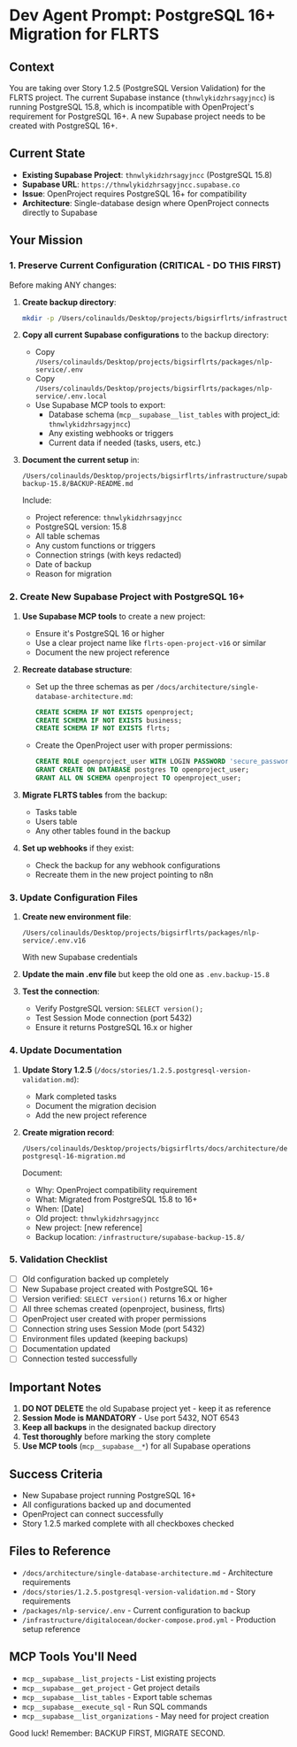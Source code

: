 # Dev Agent Prompt: PostgreSQL 16+ Migration for FLRTS

## Context
You are taking over Story 1.2.5 (PostgreSQL Version Validation) for the FLRTS project. The current Supabase instance (`thnwlykidzhrsagyjncc`) is running PostgreSQL 15.8, which is incompatible with OpenProject's requirement for PostgreSQL 16+. A new Supabase project needs to be created with PostgreSQL 16+.

## Current State
- **Existing Supabase Project**: `thnwlykidzhrsagyjncc` (PostgreSQL 15.8)
- **Supabase URL**: `https://thnwlykidzhrsagyjncc.supabase.co`
- **Issue**: OpenProject requires PostgreSQL 16+ for compatibility
- **Architecture**: Single-database design where OpenProject connects directly to Supabase

## Your Mission

### 1. Preserve Current Configuration (CRITICAL - DO THIS FIRST)
Before making ANY changes:

1. **Create backup directory**:
   ```bash
   mkdir -p /Users/colinaulds/Desktop/projects/bigsirflrts/infrastructure/supabase-backup-15.8
   ```

2. **Copy all current Supabase configurations** to the backup directory:
   - Copy `/Users/colinaulds/Desktop/projects/bigsirflrts/packages/nlp-service/.env`
   - Copy `/Users/colinaulds/Desktop/projects/bigsirflrts/packages/nlp-service/.env.local`
   - Use Supabase MCP tools to export:
     - Database schema (`mcp__supabase__list_tables` with project_id: `thnwlykidzhrsagyjncc`)
     - Any existing webhooks or triggers
     - Current data if needed (tasks, users, etc.)

3. **Document the current setup** in:
   ```
   /Users/colinaulds/Desktop/projects/bigsirflrts/infrastructure/supabase-backup-15.8/BACKUP-README.md
   ```
   Include:
   - Project reference: `thnwlykidzhrsagyjncc`
   - PostgreSQL version: 15.8
   - All table schemas
   - Any custom functions or triggers
   - Connection strings (with keys redacted)
   - Date of backup
   - Reason for migration

### 2. Create New Supabase Project with PostgreSQL 16+

1. **Use Supabase MCP tools** to create a new project:
   - Ensure it's PostgreSQL 16 or higher
   - Use a clear project name like `flrts-open-project-v16` or similar
   - Document the new project reference

2. **Recreate database structure**:
   - Set up the three schemas as per `/docs/architecture/single-database-architecture.md`:
     ```sql
     CREATE SCHEMA IF NOT EXISTS openproject;
     CREATE SCHEMA IF NOT EXISTS business;
     CREATE SCHEMA IF NOT EXISTS flrts;
     ```

   - Create the OpenProject user with proper permissions:
     ```sql
     CREATE ROLE openproject_user WITH LOGIN PASSWORD 'secure_password';
     GRANT CREATE ON DATABASE postgres TO openproject_user;
     GRANT ALL ON SCHEMA openproject TO openproject_user;
     ```

3. **Migrate FLRTS tables** from the backup:
   - Tasks table
   - Users table
   - Any other tables found in the backup

4. **Set up webhooks** if they exist:
   - Check the backup for any webhook configurations
   - Recreate them in the new project pointing to n8n

### 3. Update Configuration Files

1. **Create new environment file**:
   ```
   /Users/colinaulds/Desktop/projects/bigsirflrts/packages/nlp-service/.env.v16
   ```
   With new Supabase credentials

2. **Update the main .env file** but keep the old one as `.env.backup-15.8`

3. **Test the connection**:
   - Verify PostgreSQL version: `SELECT version();`
   - Test Session Mode connection (port 5432)
   - Ensure it returns PostgreSQL 16.x or higher

### 4. Update Documentation

1. **Update Story 1.2.5** (`/docs/stories/1.2.5.postgresql-version-validation.md`):
   - Mark completed tasks
   - Document the migration decision
   - Add the new project reference

2. **Create migration record**:
   ```
   /Users/colinaulds/Desktop/projects/bigsirflrts/docs/architecture/decisions/001-postgresql-16-migration.md
   ```
   Document:
   - Why: OpenProject compatibility requirement
   - What: Migrated from PostgreSQL 15.8 to 16+
   - When: [Date]
   - Old project: `thnwlykidzhrsagyjncc`
   - New project: [new reference]
   - Backup location: `/infrastructure/supabase-backup-15.8/`

### 5. Validation Checklist

- [ ] Old configuration backed up completely
- [ ] New Supabase project created with PostgreSQL 16+
- [ ] Version verified: `SELECT version()` returns 16.x or higher
- [ ] All three schemas created (openproject, business, flrts)
- [ ] OpenProject user created with proper permissions
- [ ] Connection string uses Session Mode (port 5432)
- [ ] Environment files updated (keeping backups)
- [ ] Documentation updated
- [ ] Connection tested successfully

## Important Notes

1. **DO NOT DELETE** the old Supabase project yet - keep it as reference
2. **Session Mode is MANDATORY** - Use port 5432, NOT 6543
3. **Keep all backups** in the designated backup directory
4. **Test thoroughly** before marking the story complete
5. **Use MCP tools** (`mcp__supabase__*`) for all Supabase operations

## Success Criteria
- New Supabase project running PostgreSQL 16+
- All configurations backed up and documented
- OpenProject can connect successfully
- Story 1.2.5 marked complete with all checkboxes checked

## Files to Reference
- `/docs/architecture/single-database-architecture.md` - Architecture requirements
- `/docs/stories/1.2.5.postgresql-version-validation.md` - Story requirements
- `/packages/nlp-service/.env` - Current configuration to backup
- `/infrastructure/digitalocean/docker-compose.prod.yml` - Production setup reference

## MCP Tools You'll Need
- `mcp__supabase__list_projects` - List existing projects
- `mcp__supabase__get_project` - Get project details
- `mcp__supabase__list_tables` - Export table schemas
- `mcp__supabase__execute_sql` - Run SQL commands
- `mcp__supabase__list_organizations` - May need for project creation

Good luck! Remember: BACKUP FIRST, MIGRATE SECOND.